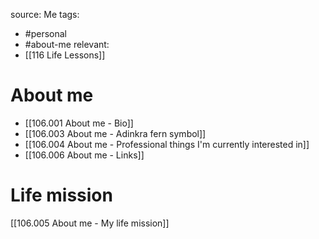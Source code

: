 source: Me
tags:
- #personal 
- #about-me
relevant:
- [[116 Life Lessons]]

# About me

- [[106.001 About me - Bio]]
- [[106.003 About me - Adinkra fern symbol]]
- [[106.004 About me - Professional things I'm currently interested in]]
- [[106.006 About me - Links]]

# Life mission
[[106.005 About me - My life mission]]

